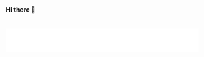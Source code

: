 ### Hi there 👋
<h1 align="center">
  <img src="https://raw.githubusercontent.com/Yousseffekramy/Yousseffekramy/master/Name.svg" alt="Marton Lederer" />
</h1>
<!--
**Yousseffekramy/Yousseffekramy** is a ✨ _special_ ✨ repository because its `README.md` (this file) appears on your GitHub profile.

Here are some ideas to get you started:

- 🔭 I’m currently working on ...
- 🌱 I’m currently learning ...
- 👯 I’m looking to collaborate on ...
- 🤔 I’m looking for help with ...
- 💬 Ask me about ...
- 📫 How to reach me: ...
- 😄 Pronouns: ...
- ⚡ Fun fact: ...
-->
